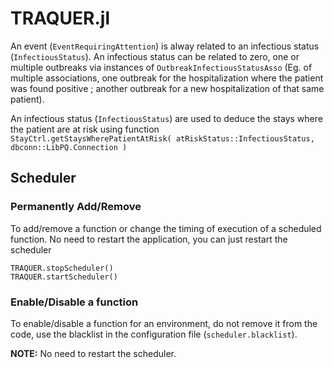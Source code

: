 # TRAQUER.jl

An event (`EventRequiringAttention`) is alway related to an infectious status (`InfectiousStatus`).
An infectious status can be related to zero, one or multiple outbreaks via instances of
`OutbreakInfectiousStatusAsso` (Eg. of multiple associations, one outbreak for the
hospitalization where the patient was found positive ; another outbreak for a new hospitalization
of that same patient).

An infectious status (`InfectiousStatus`) are used to deduce the stays where the patient are
at risk using function `
        StayCtrl.getStaysWherePatientAtRisk(
            atRiskStatus::InfectiousStatus,
            dbconn::LibPQ.Connection
        )`


## Scheduler

### Permanently Add/Remove
To add/remove a function or change the timing of execution of a scheduled function. No need
to restart the application, you can just restart the scheduler
```
TRAQUER.stopScheduler()
TRAQUER.startScheduler()
```

### Enable/Disable a function
To enable/disable a function for an environment, do not remove it from the code, use the
blacklist in the configuration file (`scheduler.blacklist`).

**NOTE:** No need to restart the scheduler.
